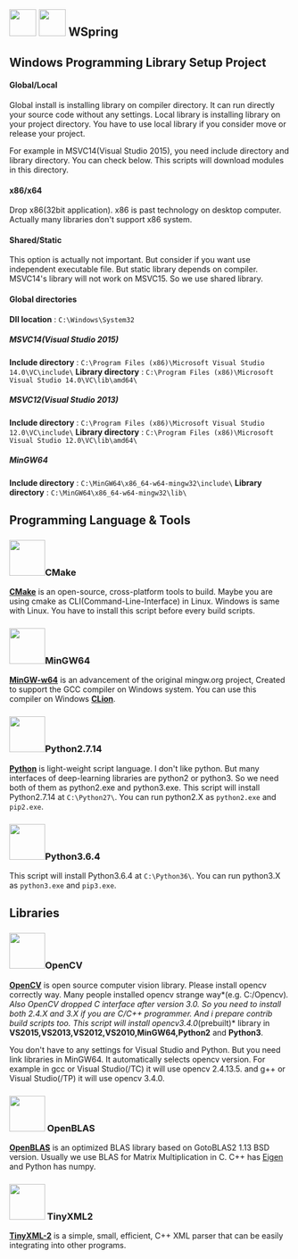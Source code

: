 ## <img src="https://i.imgur.com/oJucnwG.png" width="48"> <img src="https://i.imgur.com/uPNNm8K.png" width="48"> WSpring 

## Windows Programming Library Setup Project

#### Global/Local

Global install is installing library on compiler directory. It can run directly your source code without any settings.
Local library is installing library on your project directory. You have to use local library if you consider move or release your project.

For example in MSVC14(Visual Studio 2015), you need include directory and library directory. You can check below. This scripts will download modules in this directory.

#### x86/x64
Drop x86(32bit application). x86 is past technology on desktop computer.
Actually many libraries don't support x86 system.

#### Shared/Static

This option is actually not important. But consider if you want use independent executable file. 
But static library depends on compiler. MSVC14's library will not work on MSVC15.
So we use shared library.
#### Global directories
**Dll location** : `C:\Windows\System32`
##### MSVC14(Visual Studio 2015)
**Include directory** : `C:\Program Files (x86)\Microsoft Visual Studio 14.0\VC\include\`
**Library directory** : `C:\Program Files (x86)\Microsoft Visual Studio 14.0\VC\lib\amd64\`
##### MSVC12(Visual Studio 2013)
**Include directory** : `C:\Program Files (x86)\Microsoft Visual Studio 12.0\VC\include\`
**Library directory** : `C:\Program Files (x86)\Microsoft Visual Studio 12.0\VC\lib\amd64\`
##### MinGW64
**Include directory** : `C:\MinGW64\x86_64-w64-mingw32\include\`
**Library directory** : `C:\MinGW64\x86_64-w64-mingw32\lib\`


## Programming Language & Tools
### <img src="http://i64.tinypic.com/2qmzon4.png" width="64">CMake
**[CMake](https://cmake.org/)** is an open-source, cross-platform tools to build. Maybe you are using cmake as CLI(Command-Line-Interface) in Linux. Windows is same with Linux.
You have to install this script before every build scripts.
### <img src="http://i68.tinypic.com/15axee.png" width="64">MinGW64
**[MinGW-w64](https://mingw-w64.org/doku.php)** is an advancement of the original mingw.org project, Created to support the GCC compiler on Windows system. You can use this compiler on Windows **[CLion](https://www.jetbrains.com/clion/)**.
### <img src="http://i67.tinypic.com/2dcd7x0.png" width="64">Python2.7.14
**[Python](https://www.python.org/)** is light-weight script language. I don't like python. But many interfaces of deep-learning libraries are python2 or python3. So we need both of them as python2.exe and python3.exe.
This script will install Python2.7.14 at `C:\Python27\`.
You can run python2.X as `python2.exe` and `pip2.exe`.
### <img src="http://i65.tinypic.com/r1klsl.png" width="64">Python3.6.4
This script will install Python3.6.4 at `C:\Python36\`.
You can run python3.X as `python3.exe` and `pip3.exe`.

## Libraries

### <img src="http://i64.tinypic.com/4hcxp3.png" width="64">OpenCV
**[OpenCV](https://opencv.org/)** is open source computer vision library. Please install opencv correctly way. Many people installed opencv strange way*(e.g. C:/Opencv)*. Also OpenCV dropped C interface after version 3.0. So you need to install both 2.4.X and 3.X if you are C/C++ programmer. And i prepare contrib build scripts too.
This script will install opencv3.4.0*(prebuilt)* library in **VS2015,VS2013,VS2012,VS2010,MinGW64,Python2** and **Python3**.

You don't have to any settings for Visual Studio and Python. But you need link libraries in MinGW64.
It automatically selects opencv version. For example in gcc or Visual Studio(/TC) it will use opencv 2.4.13.5. and g++ or Visual Studio(/TP) it will use opencv 3.4.0.


### <img src="http://i67.tinypic.com/33ua5p3.png" width="64"> OpenBLAS
**[OpenBLAS](http://www.openblas.net/)** is an optimized BLAS library based on GotoBLAS2 1.13 BSD version. Usually we use BLAS for Matrix Multiplication in C. C++ has [Eigen](eigen.tuxfamily.org/) and Python has numpy.


### <img src="http://i63.tinypic.com/14cqwx3.png" width="64"> TinyXML2
**[TinyXML-2](http://www.grinninglizard.com/tinyxml2/)** is a simple, small, efficient, C++ XML parser that can be easily integrating into other programs.